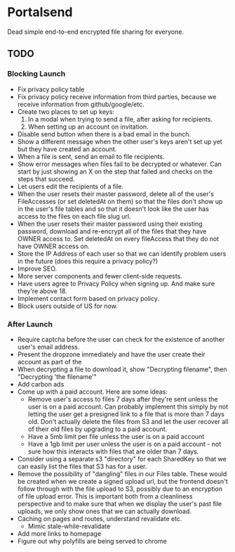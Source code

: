 # Portalsend

Dead simple end-to-end encrypted file sharing for everyone.

## TODO

### Blocking Launch

- Fix privacy policy table
- Fix privacy policy receive information from third parties, because we receive information from github/google/etc.
- Create two places to set up keys:
  1. In a modal when trying to send a file, after asking for recipients.
  2. When setting up an account on invitation.
- Disable send button when there is a bad email in the bunch.
- Show a different message when the other user's keys aren't set up yet but they have created an account.
- When a file is sent, send an email to file recipients.
- Show error messages when files fail to be decrypted or whatever. Can start by just showing an X on the step that failed and checks on the steps that succeed.
- Let users edit the recipients of a file.
- When the user resets their master password, delete all of the user's FileAccesses (or set deletedAt on them) so that the files don't show up in the user's file tables and so that it doesn't look like the user has access to the files on each file slug url.
- When the user resets their master password using their existing password, download and re-encrypt all of the files that they have OWNER access to. Set deletedAt on every fileAccess that they do not have OWNER access on.
- Store the IP Address of each user so that we can identify problem users in the future (does this require a privacy policy?)
- Improve SEO.
- More server components and fewer client-side requests.
- Have users agree to Privacy Policy when signing up. And make sure they're above 18.
- Implement contact form based on privacy policy.
- Block users outside of US for now.

### After Launch

- Require captcha before the user can check for the existence of another user's email address.
- Present the dropzone immediately and have the user create their account as part of the
- When decrypting a file to download it, show "Decrypting filename", then "Decrypting 'the filename'"
- Add carbon ads
- Come up with a paid account. Here are some ideas:
  - Remove user's access to files 7 days after they're sent unless the user is on a paid account. Can probably implement this simply by not letting the user get a presigned link to a file that is more than 7 days old. Don't actually delete the files from S3 and let the user recover all of their old files by upgrading to a paid account.
  - Have a 5mb limit per file unless the user is on a paid account
  - Have a 1gb limit per user unless the user is on a paid account - not sure how this interacts with files that are older than 7 days.
- Consider using a separate s3 "directory" for each SharedKey so that we can easily list the files that S3 has for a user.
- Remove the possibility of "dangling" files in our Files table. These would be created when we create a signed upload url, but the frontend doesn't follow through with the file upload to S3, possibly due to an encryption of file upload error. This is important both from a cleanliness perspective and to make sure that when we display the user's past file uploads, we only show ones that we can actually download.
- Caching on pages and routes, understand revalidate etc.
  - Mimic stale-while-revalidate
- Add more links to homepage
- Figure out why polyfills are being served to chrome

